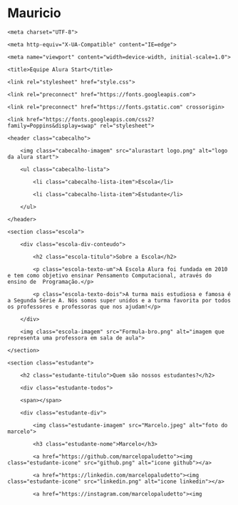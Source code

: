 # Mauricio
<!DOCTYPE html>

<html lang="en">

<head>

    <meta charset="UTF-8">

    <meta http-equiv="X-UA-Compatible" content="IE=edge">

    <meta name="viewport" content="width=device-width, initial-scale=1.0">

    <title>Equipe Alura Start</title>

    <link rel="stylesheet" href="style.css">

    <link rel="preconnect" href="https://fonts.googleapis.com">

    <link rel="preconnect" href="https://fonts.gstatic.com" crossorigin>

    <link href="https://fonts.googleapis.com/css2?family=Poppins&display=swap" rel="stylesheet">

</head>

<body>

    <header class="cabecalho">

        <img class="cabecalho-imagem" src="alurastart logo.png" alt="logo da alura start">

        <ul class="cabecalho-lista">

            <li class="cabecalho-lista-item">Escola</li>

            <li class="cabecalho-lista-item">Estudante</li>

        </ul>

    </header>

    <section class="escola">

        <div class="escola-div-conteudo">

            <h2 class="escola-titulo">Sobre a Escola</h2>

            <p class="escola-texto-um">A Escola Alura foi fundada em 2010 e tem como objetivo ensinar Pensamento Computacional, através do ensino de  Programação.</p>

            <p class="escola-texto-dois">A turma mais estudiosa e famosa é a Segunda Série A. Nós somos super unidos e a turma favorita por todos os professores e professoras que nos ajudam!</p>

        </div>

        <img class="escola-imagem" src="Formula-bro.png" alt="imagem que representa uma professora em sala de aula">

    </section>

    <section class="estudante">

        <h2 class="estudante-titulo">Quem são nossos estudantes?</h2>

        <div class="estudante-todos">

        <span></span>

        <div class="estudante-div">

            <img class="estudante-imagem" src="Marcelo.jpeg" alt="foto do marcelo">

            <h3 class="estudante-nome">Marcelo</h3>

            <a href="https://github.com/marcelopaludetto"><img class="estudante-icone" src="github.png" alt="icone github"></a>

            <a href="https://linkedin.com/marcelopaludetto"><img class="estudante-icone" src="linkedin.png" alt="icone linkedin"></a>

            <a href="https://instagram.com/marcelopaludetto"><img
            
